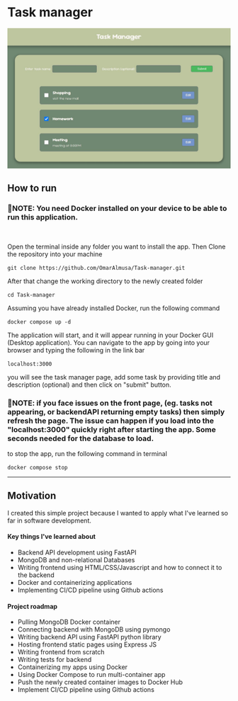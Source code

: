 <h1>Task manager</h1>

<img src="./imgs/app view.JPG" alt="app-view-image">

<h2>How to run</h2>

<h3>🔷NOTE: You need Docker installed on your device to be able to run this application.</h3>
<br>
<p>Open the terminal inside any folder you want to install the app. Then Clone the repository into your machine</p>


```
git clone https://github.com/OmarAlmusa/Task-manager.git
```

<p>After that change the working directory to the newly created folder</p>

```
cd Task-manager
```

<p>Assuming you have already installed Docker, run the following command</p>

```
docker compose up -d
```

<p>The application will start, and it will appear running in your Docker GUI (Desktop application). You can navigate to the app by going into your browser and typing the following in the link bar</p>

```
localhost:3000
```

<p>you will see the task manager page, add some task by providing title and description (optional) and then click on "submit" button.</p>

<h3>🔷NOTE: if you face issues on the front page, (eg. tasks not appearing, or backendAPI returning empty tasks) then simply refresh the page. The issue can happen if you load into the "localhost:3000" quickly right after starting the app. Some seconds needed for the database to load.</h3>

<p>to stop the app, run the following command in terminal</p>

```
docker compose stop
```

<hr>

<h2>Motivation</h2>

<p>I created this simple project because I wanted to apply what I've learned so far in software development.</p>

<h4>Key things I've learned about</h4>
<ul>
    <li>Backend API development using FastAPI</li>
    <li>MongoDB and non-relational Databases</li>
    <li>Writing frontend using HTML/CSS/Javascript and how to connect it to the backend</li>
    <li>Docker and containerizing applications</li>
    <li>Implementing CI/CD pipeline using Github actions</li>
</ul>

<h4>Project roadmap</h4>
<ul>
    <li>Pulling MongoDB Docker container</li>
    <li>Connecting backend with MongoDB using pymongo</li>
    <li>Writing backend API using FastAPI python library</li>
    <li>Hosting frontend static pages using Express JS</li>
    <li>Writing frontend from scratch</li>
    <li>Writing tests for backend</li>
    <li>Containerizing my apps using Docker</li>
    <li>Using Docker Compose to run multi-container app</li>
    <li>Push the newly created container images to Docker Hub</li>
    <li>Implement CI/CD pipeline using Github actions</li>
</ul>